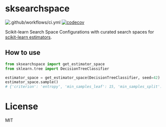 # sksearchspace

![.github/workflows/ci.yml](https://github.com/thomasjpfan/sksearchspace/workflows/.github/workflows/ci.yml/badge.svg) [![codecov](https://codecov.io/gh/thomasjpfan/sksearchspace/branch/master/graph/badge.svg)](https://codecov.io/gh/thomasjpfan/sksearchspace)

Scikit-learn Search Space Configurations with curated search spaces for [scikit-learn estimators](http://github.com/scikit-learn/scikit-learn).

## How to use

```py
from sksearchspace import get_estimator_space
from sklearn.tree import DecisionTreeClassifier

estimator_space = get_estimator_space(DecisionTreeClassifier, seed=42)
estimator_space.sample()
# {'criterion': 'entropy', 'min_samples_leaf': 15, 'min_samples_split': 11}
```

# License

MIT
